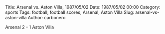Title: Arsenal vs. Aston Villa, 1987/05/02
Date: 1987/05/02 00:00
Category: sports
Tags: football, football scores, Arsenal, Aston Villa
Slug: arsenal-vs-aston-villa
Author: carbonero


Arsenal 2 - 1 Aston Villa
